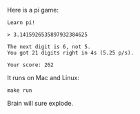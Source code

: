 Here is a pi game:

    Learn pi!
    
    > 3.1415926535897932384625
    
    The next digit is 6, not 5.
    You got 21 digits right in 4s (5.25 p/s).
    
    Your score: 262

It runs on Mac and Linux:

    make run

Brain will sure explode.